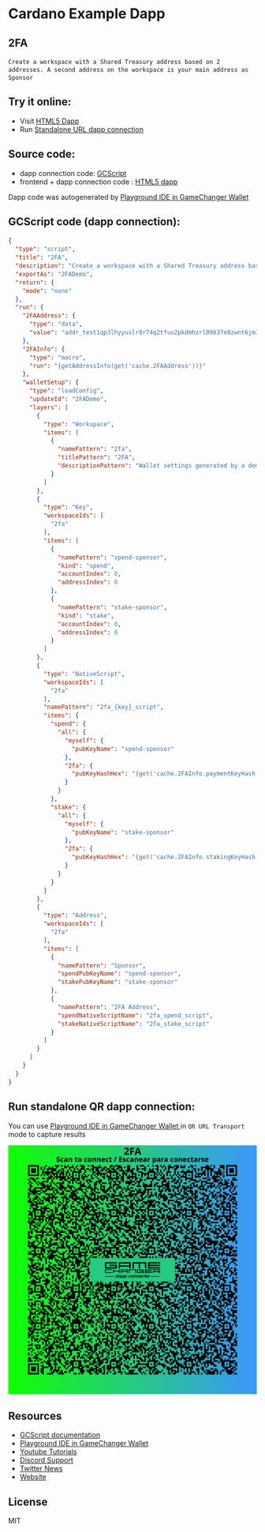
# Cardano Example Dapp

## **2FA**

    Create a workspace with a Shared Treasury address based on 2 addresses. A second address on the workspace is your main address as Sponsor


## Try it online: 

-  Visit [HTML5 Dapp](https://raw.githubusercontent.com/GameChangerFinance/gamechanger.wallet/main/examples/2FA.html)
-  Run [Standalone URL dapp connection](https://beta-wallet.gamechanger.finance/api/2/run/1-H4sIAAAAAAAAA5VU70_bMBD9V6x8ASSGuhRayreKaaKahJA6iQ8TQm58aUIT29jnhlDlf985vxpg3ca3-O787t275-wCLDUEV4GNTKoxOA0wxcwHwu9zOgloEqmSFLs2wBEYZ4UyG6t5BKxIMaHAMuEGBPtJBdaZknEhDFjLVtxSWEkWdiGwZ2zOLERKir6MCjCBAWxqWamcYTlPZV_FLVtqJa0yxAxetDI4tw3Vb5ArChpAZ4jpLsiV8FNIJSGoKOHqKFXOGzB_akcXHDnd3fLM-aPv9ohg8euzHmdJWTqbmUszPX8OMXYu1BuRJ68mG80m4ylcvhYSJ0_5WD8Zl79cTG1eFtvZDIvpxfjVXEz0s77M-Hmoo5GIw6dRVownSWy3UeK2554acVrIWA0I5Twy9TSedLBbA7akfd0xHY-PIh4lcLYf5-jkpPJgBc8ywCXJoAeAmeLiWsk4XROq0zQwLMQb4TJegiFRfvV37rtdUDZFyJuk5DnccUTwKgdhzDvHDILvjbNP3dfsaPmIqVxbtgYJhsgItiLLMEFcWHONoWJR5zZC7DwQVA_Vac_xB5TUqnfNQniSNauHw6StBim-2N5Im1SKLkxHHkXKSVxIAS_B1eg04J32TcC3fweIfAN_APTh_wEcTnTLMd3CsnuMB0b7sIXH3QbK6rF_xO3su3Yq-iDl62dRWshi_6XdiuS7JaQPmnhTUqO-6Ibb5MZzrb04MJ_345nmZQ4S27oj78OKEJrx_935jXif6-zvko_edq4GanZv_dMe2f9mamXuDmvVDnr3t5k-PBvy855ajTfce4vi11rn9mutgQ-V-lxXSp56ICV-AyU2c8XeBQAA)

## Source code:

- dapp connection code: [GCScript](examples/2FA.gcscript)
- frontend + dapp connection code : [HTML5 dapp](examples/2FA.html)

Dapp code was autogenerated by [Playground IDE in GameChanger Wallet ](https://beta-wallet.gamechanger.finance/playground)

## GCScript code (dapp connection):
```json
{
  "type": "script",
  "title": "2FA",
  "description": "Create a workspace with a Shared Treasury address based on 2 addresses. A second address on the workspace is your main address as Sponsor",
  "exportAs": "2FADemo",
  "return": {
    "mode": "none"
  },
  "run": {
    "2FAAddress": {
      "type": "data",
      "value": "addr_test1qp3lhyyuslr8r74q2tfuu2pkdmhzrl09637e8zwnt6jm3pjrumx57smywv99tw753zr56pqp8la42pc0df2j0lw36hfsvchuv4"
    },
    "2FAInfo": {
      "type": "macro",
      "run": "{getAddressInfo(get('cache.2FAAddress'))}"
    },
    "walletSetup": {
      "type": "loadConfig",
      "updateId": "2FADemo",
      "layers": [
        {
          "type": "Workspace",
          "items": [
            {
              "namePattern": "2fa",
              "titlePattern": "2FA",
              "descriptionPattern": "Wallet settings generated by a demo script to create a 2FA address"
            }
          ]
        },
        {
          "type": "Key",
          "workspaceIds": [
            "2fa"
          ],
          "items": [
            {
              "namePattern": "spend-sponsor",
              "kind": "spend",
              "accountIndex": 0,
              "addressIndex": 0
            },
            {
              "namePattern": "stake-sponsor",
              "kind": "stake",
              "accountIndex": 0,
              "addressIndex": 0
            }
          ]
        },
        {
          "type": "NativeScript",
          "workspaceIds": [
            "2fa"
          ],
          "namePattern": "2fa_{key}_script",
          "items": {
            "spend": {
              "all": {
                "myself": {
                  "pubKeyName": "spend-sponsor"
                },
                "2fa": {
                  "pubKeyHashHex": "{get('cache.2FAInfo.paymentKeyHash')}"
                }
              }
            },
            "stake": {
              "all": {
                "myself": {
                  "pubKeyName": "stake-sponsor"
                },
                "2fa": {
                  "pubKeyHashHex": "{get('cache.2FAInfo.stakingKeyHash')}"
                }
              }
            }
          }
        },
        {
          "type": "Address",
          "workspaceIds": [
            "2fa"
          ],
          "items": [
            {
              "namePattern": "Sponsor",
              "spendPubKeyName": "spend-sponsor",
              "stakePubKeyName": "stake-sponsor"
            },
            {
              "namePattern": "2FA Address",
              "spendNativeScriptName": "2fa_spend_script",
              "stakeNativeScriptName": "2fa_stake_script"
            }
          ]
        }
      ]
    }
  }
}
```

## Run standalone QR dapp connection: 

You can use [Playground IDE in GameChanger Wallet ](https://beta-wallet.gamechanger.finance/playground) in `QR URL Transport` mode to capture results

[![QR URL Transport](https://raw.githubusercontent.com/GameChangerFinance/gamechanger.wallet/main/examples/2FA.png)](https://beta-wallet.gamechanger.finance/api/2/run/1-H4sIAAAAAAAAA5VU70_bMBD9V6x8ASSGuhRayreKaaKahJA6iQ8TQm58aUIT29jnhlDlf985vxpg3ca3-O787t275-wCLDUEV4GNTKoxOA0wxcwHwu9zOgloEqmSFLs2wBEYZ4UyG6t5BKxIMaHAMuEGBPtJBdaZknEhDFjLVtxSWEkWdiGwZ2zOLERKir6MCjCBAWxqWamcYTlPZV_FLVtqJa0yxAxetDI4tw3Vb5ArChpAZ4jpLsiV8FNIJSGoKOHqKFXOGzB_akcXHDnd3fLM-aPv9ohg8euzHmdJWTqbmUszPX8OMXYu1BuRJ68mG80m4ylcvhYSJ0_5WD8Zl79cTG1eFtvZDIvpxfjVXEz0s77M-Hmoo5GIw6dRVownSWy3UeK2554acVrIWA0I5Twy9TSedLBbA7akfd0xHY-PIh4lcLYf5-jkpPJgBc8ywCXJoAeAmeLiWsk4XROq0zQwLMQb4TJegiFRfvV37rtdUDZFyJuk5DnccUTwKgdhzDvHDILvjbNP3dfsaPmIqVxbtgYJhsgItiLLMEFcWHONoWJR5zZC7DwQVA_Vac_xB5TUqnfNQniSNauHw6StBim-2N5Im1SKLkxHHkXKSVxIAS_B1eg04J32TcC3fweIfAN_APTh_wEcTnTLMd3CsnuMB0b7sIXH3QbK6rF_xO3su3Yq-iDl62dRWshi_6XdiuS7JaQPmnhTUqO-6Ibb5MZzrb04MJ_345nmZQ4S27oj78OKEJrx_935jXif6-zvko_edq4GanZv_dMe2f9mamXuDmvVDnr3t5k-PBvy855ajTfce4vi11rn9mutgQ-V-lxXSp56ICV-AyU2c8XeBQAA)

## Resources
- [GCScript documentation](https://beta-wallet.gamechanger.finance/doc/api/v2/api.html)
- [Playground IDE in GameChanger Wallet ](https://beta-wallet.gamechanger.finance/playground)
- [Youtube Tutorials](https://www.youtube.com/@gamechanger.finance)
- [Discord Support](https://discord.gg/vpbfyRaDKG)
- [Twitter News](https://twitter.com/GameChangerOk)
- [Website](https://gamechanger.finance)

## License
MIT 
    
